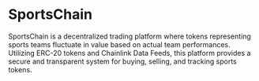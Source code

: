 # SportsChain
SportsChain is a decentralized trading platform where tokens representing sports teams fluctuate in value based on actual team performances. Utilizing ERC-20 tokens and Chainlink Data Feeds, this platform provides a secure and transparent system for buying, selling, and tracking sports tokens.
